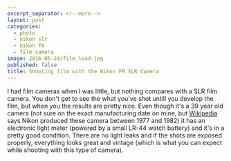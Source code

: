 ```yaml
---
excerpt_separator: <!--more-->
layout: post
categories:
  - photo
  - nikon slr
  - nikon fm
  - film camera
image: 2016-05-24/film_lead.jpg
published: false
title: Shooting film with the Nikon FM SLR Camera
---
```


I had film cameras when I was little, but nothing compares with a SLR film camera. You don't get to see the what you've shot untill you develop the film, but when you the results are pretty nice. Even though it's a 39 year old camera (not sure on the exact manufacturing date on mine, but [Wikipedia](https://en.wikipedia.org/wiki/Nikon_FM) says Nikon produced these camera between 1977 and 1982) it has an electronic light meter (powered by a small LR-44 watch battery) and it's in a pretty good condition. There are no light leaks and if the shots are exposed properly, everything looks great and vintage (which is what you can expect while shooting with this type of camera).

